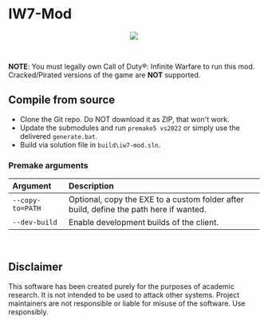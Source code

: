 # IW7-Mod

<p align="center">
  <img src="assets/github/banner.png?raw=true" />
</p>

<br>

**NOTE**: You must legally own Call of Duty®: Infinite Warfare to run this mod. Cracked/Pirated versions of the game are **NOT** supported.

## Compile from source

- Clone the Git repo. Do NOT download it as ZIP, that won't work.
- Update the submodules and run `premake5 vs2022` or simply use the delivered `generate.bat`.
- Build via solution file in `build\iw7-mod.sln`.

### Premake arguments

| Argument                    | Description                                    |
|:----------------------------|:-----------------------------------------------|
| `--copy-to=PATH`            | Optional, copy the EXE to a custom folder after build, define the path here if wanted. |
| `--dev-build`               | Enable development builds of the client. |

<br/>

## Disclaimer

This software has been created purely for the purposes of
academic research. It is not intended to be used to attack
other systems. Project maintainers are not responsible or
liable for misuse of the software. Use responsibly.
